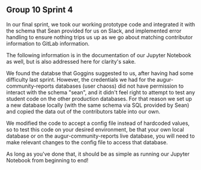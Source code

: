 Group 10 Sprint 4
-----------------------------------------------

In our final sprint, we took our working prototype code and integrated it with the schema that Sean provided for us on Slack, and implemented error handling to ensure nothing trips us up as we go about matching contributor information to GitLab information.

The following information is in the documentation of our Jupyter Notebook as well, but is also addressed here for clarity's sake.

We found the databse that Goggins suggested to us, after having had some difficulty last sprint.  However, the credentials we had for the augur-community-reports databases (user chaoss) did not have permission to interact with the schema "sean", and it didn't feel right to attempt to test any student code on the other production databases.  For that reason we set up a new database locally (with the same schema via SQL provided by Sean) and copied the data out of the contributors table into our own.  

We modified the code to accept a config file instead of hardcoded values, so to test this code on your desired environment, be that your own local database or on the augur-community-reports live database, you will need to make relevant changes to the config file to access that database.

As long as you've done that, it should be as simple as running our Jupyter Notebook from beginning to end!